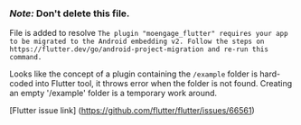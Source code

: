 ### *Note:* Don't delete this file. 
File is added to resolve `The plugin "moengage_flutter" requires your app to be migrated to the Android embedding v2. Follow the steps on https://flutter.dev/go/android-project-migration and re-run this command.`

Looks like the concept of a plugin containing the `/example` folder is hard-coded into Flutter tool, it throws error when the folder is not found. Creating an empty '/example' folder is a temporary work around.

[Flutter issue link] (https://github.com/flutter/flutter/issues/66561)
